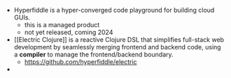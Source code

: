 - Hyperfiddle is a hyper-converged code playground for building cloud GUIs.
	- this is a managed product
	- not yet released, coming 2024
- [[Electric Clojure]] is a reactive Clojure DSL that simplifies full-stack web development by seamlessly merging frontend and backend code, using a **compiler** to manage the frontend/backend boundary.
	- https://github.com/hyperfiddle/electric
-